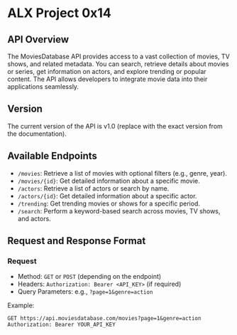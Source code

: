 # ALX Project 0x14

## API Overview
The MoviesDatabase API provides access to a vast collection of movies, TV shows, and related metadata. You can search, retrieve details about movies or series, get information on actors, and explore trending or popular content. The API allows developers to integrate movie data into their applications seamlessly.

## Version
The current version of the API is v1.0 (replace with the exact version from the documentation).

## Available Endpoints
- `/movies`: Retrieve a list of movies with optional filters (e.g., genre, year).
- `/movies/{id}`: Get detailed information about a specific movie.
- `/actors`: Retrieve a list of actors or search by name.
- `/actors/{id}`: Get detailed information about a specific actor.
- `/trending`: Get trending movies or shows for a specific period.
- `/search`: Perform a keyword-based search across movies, TV shows, and actors.

## Request and Response Format
### Request
- Method: `GET` or `POST` (depending on the endpoint)
- Headers: `Authorization: Bearer <API_KEY>` (if required)
- Query Parameters: e.g., `?page=1&genre=action`

Example:

```http
GET https://api.moviesdatabase.com/movies?page=1&genre=action
Authorization: Bearer YOUR_API_KEY

